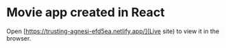 # Movie app created in React

Open [https://trusting-agnesi-efd5ea.netlify.app/](Live site) to view it in the browser.
